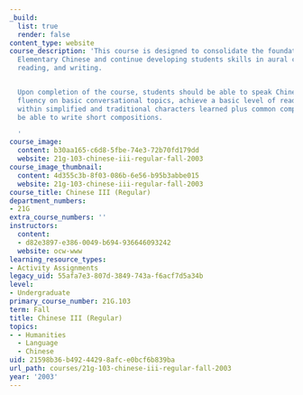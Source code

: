 ```yaml
---
_build:
  list: true
  render: false
content_type: website
course_description: 'This course is designed to consolidate the foundation built in
  Elementary Chinese and continue developing students skills in aural comprehension,
  reading, and writing.


  Upon completion of the course, students should be able to speak Chinese with some
  fluency on basic conversational topics, achieve a basic level of reading competence
  within simplified and traditional characters learned plus common compounds, and
  be able to write short compositions.

  '
course_image:
  content: b30aa165-c6d8-5fbe-74e3-72b70fd179dd
  website: 21g-103-chinese-iii-regular-fall-2003
course_image_thumbnail:
  content: 4d355c3b-8f03-086b-6e56-b95b3abbe015
  website: 21g-103-chinese-iii-regular-fall-2003
course_title: Chinese III (Regular)
department_numbers:
- 21G
extra_course_numbers: ''
instructors:
  content:
  - d82e3897-e386-0049-b694-936646093242
  website: ocw-www
learning_resource_types:
- Activity Assignments
legacy_uid: 55afa7e3-807d-3849-743a-f6acf7d5a34b
level:
- Undergraduate
primary_course_number: 21G.103
term: Fall
title: Chinese III (Regular)
topics:
- - Humanities
  - Language
  - Chinese
uid: 21598b36-b492-4429-8afc-e0bcf6b839ba
url_path: courses/21g-103-chinese-iii-regular-fall-2003
year: '2003'
---
```

